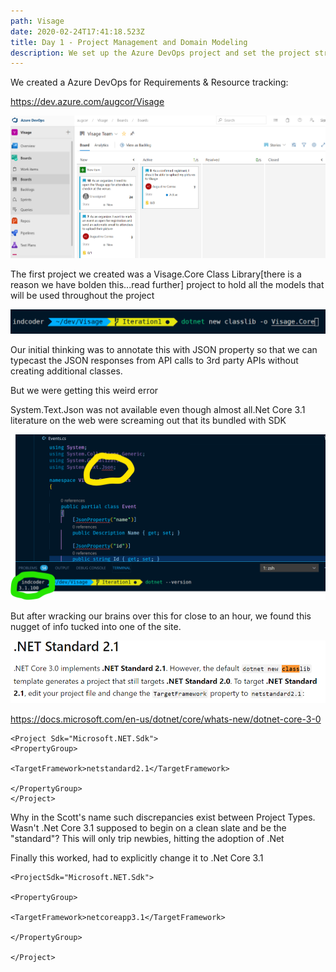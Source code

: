 ```yaml
---
path: Visage
date: 2020-02-24T17:41:18.523Z
title: Day 1 - Project Management and Domain Modeling
description: We set up the Azure DevOps project and set the project structure
---
```

<!--StartFragment-->

We created a Azure DevOps for Requirements & Resource tracking:

<https://dev.azure.com/augcor/Visage>


![Visage Azure DevOps Project](./azure_devops.png)

The first project we created was a Visage.Core Class Library\[there is a reason we have bolden this...read further] project to hold all the models that will be used throughout the project

![ClassLib .net command](./Day1-classlib-clicommand.png)

Our initial thinking was to annotate this with JSON property so that we can typecast the JSON responses from API calls to 3rd party APIs without creating additional classes.

But we were getting this weird error

System.Text.Json was not available even though almost all.Net Core 3.1 literature on the web were screaming out that its bundled with SDK

![Squiggly under JSON reference](./Day1-JSON-Code-squiggly.png)

But after wracking our brains over this for close to an hour, we found this nugget of info tucked into one of the site.

![.Net Standard 2.1 non-standard for Classlib](./Day1-.netstandard2_1.png)

<https://docs.microsoft.com/en-us/dotnet/core/whats-new/dotnet-core-3-0>


```dotnet
<Project Sdk="Microsoft.NET.Sdk">
<PropertyGroup>

<TargetFramework>netstandard2.1</TargetFramework>

</PropertyGroup>
</Project>
```
Why in the Scott's name such discrepancies exist between Project Types. Wasn't .Net Core 3.1 supposed to begin on a clean slate and be the "standard"? This will only trip newbies, hitting the adoption of .Net


Finally this worked, had to explicitly change it to .Net Core 3.1

```dotnet
<ProjectSdk="Microsoft.NET.Sdk">

<PropertyGroup>

<TargetFramework>netcoreapp3.1</TargetFramework>

</PropertyGroup>

</Project>
```
<!--EndFragment-->
